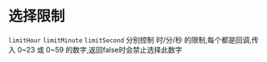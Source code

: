 # 选择限制

`limitHour` `limitMinute` `limitSecond` 分别控制 时/分/秒 的限制,每个都是回调,传入 0~23 或 0~59 的数字,返回false时会禁止选择此数字